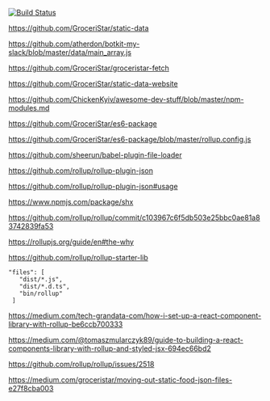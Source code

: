 
[![Build Status](https://travis-ci.org/GroceriStar/sd.svg?branch=master)](https://travis-ci.org/GroceriStar/sd)


https://github.com/GroceriStar/static-data

https://github.com/atherdon/botkit-my-slack/blob/master/data/main_array.js

https://github.com/GroceriStar/groceristar-fetch

https://github.com/GroceriStar/static-data-website


https://github.com/ChickenKyiv/awesome-dev-stuff/blob/master/npm-modules.md

https://github.com/GroceriStar/es6-package

https://github.com/GroceriStar/es6-package/blob/master/rollup.config.js


https://github.com/sheerun/babel-plugin-file-loader


https://github.com/rollup/rollup-plugin-json

https://github.com/rollup/rollup-plugin-json#usage


https://www.npmjs.com/package/shx

https://github.com/rollup/rollup/commit/c103967c6f5db503e25bbc0ae81a83742839fa53

https://rollupjs.org/guide/en#the-why

https://github.com/rollup/rollup-starter-lib

```
"files": [
   "dist/*.js",
   "dist/*.d.ts",
   "bin/rollup"
 ]
 ```

 https://medium.com/tech-grandata-com/how-i-set-up-a-react-component-library-with-rollup-be6ccb700333

 https://medium.com/@tomaszmularczyk89/guide-to-building-a-react-components-library-with-rollup-and-styled-jsx-694ec66bd2

 https://github.com/rollup/rollup/issues/2518
 
 https://medium.com/groceristar/moving-out-static-food-json-files-e27f8cba003
